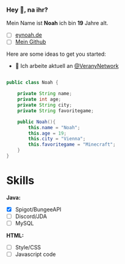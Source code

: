 ### Hey 👋, na ihr?


Mein Name ist **Noah** ich bin **19** Jahre alt.<br>
- [ ] [eynoah.de](https://eynoah.de)
- [ ] [Mein Github](https://github.com/InvalidNoah/ "Klicke hier für mein Profil auf Gitubh")

Here are some ideas to get you started:
- 🔭 Ich arbeite aktuell an [@VeranyNetwork](https://github.com/VeranyNetwork)
<!--
- 🔭 I’m currently working on ...
- 🌱 I’m currently learning ...
- 👯 I’m looking to collaborate on ...
- 🤔 I’m looking for help with ...
- 💬 Ask me about ...
- 📫 How to reach me: ...
- 😄 Pronouns: ...
- ⚡ Fun fact: [Vocal from Real](https://vo.codes "Vo.codes")-->

```java

public class Noah {

    private String name;
    private int age;
    private String city;
    private String favoritegame;

    public Noah(){
        this.name = "Noah";
        this.age = 19;
        this.city = "Vienna";
        this.favoritegame = "Minecraft";
    }
}
```
# Skills
**Java:**
- [x] Spigot/BungeeAPI
- [ ] Discord/JDA
- [ ] MySQL

**HTML:**
- [ ] Style/CSS
- [ ] Javascript code
